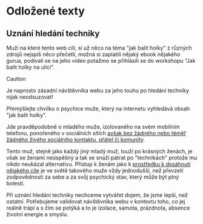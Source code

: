 # Odložené texty

## Uznání hledání techniky

Muži na které tento web cílí, si už něco na téma "jak balit holky" z různých zdrojů nejspíš něco přečetli, možná si zaplatili nějaký ebook nějakého gurua, podívali se na jeho video potažmo se přihlásili se do workshopu "Jak balit holky na ulici". 

> [!CAUTION]
> Je naprosto zásadní návštěvníka webu za jeho touhu po hledání techniky nijak neodsuzovat!

Přemýšlejte chvilku o psychice muže, který na internetu vyhledává obsah "jak balit holky".

Jde pravděpodobně o mladého muže, izolovaného na svém mobilním telefonu, ponořeného v sociálních sítích [avšak bez žádného nebo téměř žádného živého sociálního kontaktu, přátel či komunity](https://www.google.com/search?q=epidemie+osam%C4%9Blosti). 

Tento muž, stejně jako každý jiný mladý muž, touží po krásných ženách, je však se ženami neúspěšný a tak se snaží pátrat po "technikách" protože mu nikdo neukázal alternativu. Přístup k ženám jako k [prostředku k dosáhnutí nějakého cíle](https://cs.wikipedia.org/wiki/Kategorick%C3%BD_imperativ#:~:text=Jin%C3%A1%20formulace%20zn%C3%AD%3A%20%E2%80%9EJednej%20tak%2C%20abys%20pou%C5%BE%C3%ADval%20lidstv%C3%AD%20jak%20ve%20sv%C3%A9%20osob%C4%9B%2C%20tak%20i%20v%20osob%C4%9B%20ka%C5%BEd%C3%A9ho%20druh%C3%A9ho%20v%C5%BEdy%20z%C3%A1rove%C5%88%20jako%20%C3%BA%C4%8Del%20a%20nikdy%20pouze%20jako%20prost%C5%99edek.%E2%80%9C) je ve světě takového muže vždy jednodušší, než převzetí zodpovědnosti za sebe a za svůj psychický stav, který může být plný bolesti.

Při uznání hledání techniky nechceme vytvářet dojem, že jsme lepší, než ostatní. Potřebujeme validovat návštěvníka webu v kontextu toho, co jej reálně trápí a s čím se potýká a to je izolace, samota, prázdnota, absence životní energie a smyslu.
